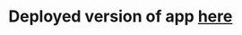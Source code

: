 # Deployed version of app [here](https://car-showroom-test-task-6bugw1kat-blnkfcs-projects.vercel.app/)
